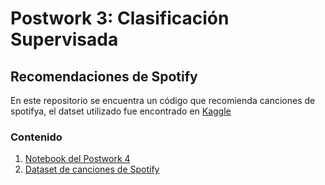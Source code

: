 # Postwork 3: Clasificación Supervisada
## Recomendaciones de Spotify
En este repositorio se encuentra un código que recomienda canciones de spotifya, el datset utilizado fue encontrado en [Kaggle](https://www.kaggle.com/)

### Contenido
1. [Notebook del Postwork 4](https://github.com/OmarGard/Bedu-E2-Modulo5/blob/main/Postwork_3/Postwork_3.ipynb)
2. [Dataset de canciones de Spotify](https://github.com/OmarGard/Bedu-E2-Modulo5/blob/main/Postwork_3/featuresdf.csv)
